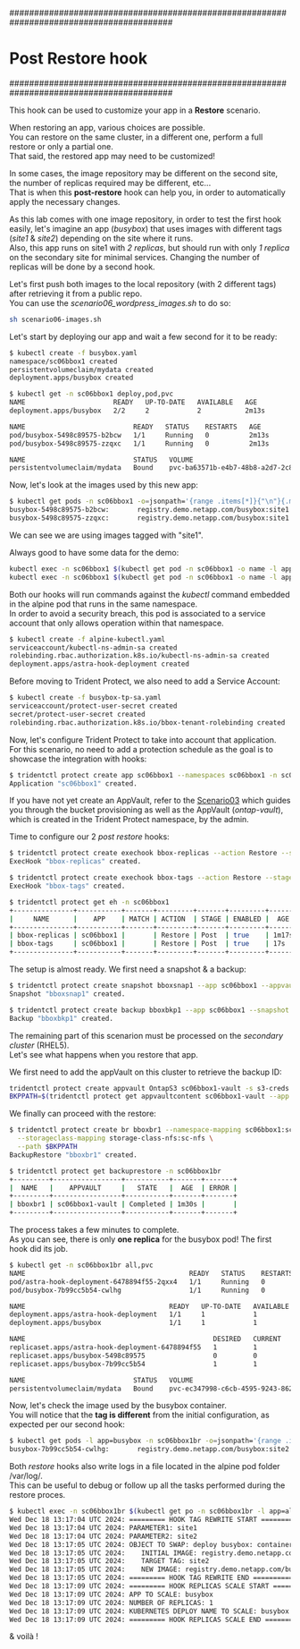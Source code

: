 #########################################################################################
# Post Restore hook
#########################################################################################

This hook can be used to customize your app in a **Restore** scenario.  

When restoring an app, various choices are possible.  
You can restore on the same cluster, in a different one, perform a full restore or only a partial one.  
That said, the restored app may need to be customized!  

In some cases, the image repository may be different on the second site, the number of replicas required may be different, etc...  
That is when this **post-restore** hook can help you, in order to automatically apply the necessary changes.

As this lab comes with one image repository, in order to test the first hook easily, let's imagine an app (_busybox_) that uses images with different tags (_site1_ & _site2_) depending on the site where it runs.  
Also, this app runs on site1 with _2 replicas_, but should run with only _1 replica_ on the secondary site for minimal services. Changing the number of replicas will be done by a second hook.   

Let's first push both images to the local repository (with 2 different tags) after retrieving it from a public repo.  
You can use the _scenario06_wordpress_images.sh_ to do so:  
```bash
sh scenario06-images.sh
```

Let's start by deploying our app and wait a few second for it to be ready:  
```bash
$ kubectl create -f busybox.yaml
namespace/sc06bbox1 created
persistentvolumeclaim/mydata created
deployment.apps/busybox created

$ kubectl get -n sc06bbox1 deploy,pod,pvc
NAME                      READY   UP-TO-DATE   AVAILABLE   AGE
deployment.apps/busybox   2/2     2            2           2m13s

NAME                           READY   STATUS    RESTARTS   AGE
pod/busybox-5498c89575-b2bcw   1/1     Running   0          2m13s
pod/busybox-5498c89575-zzqxc   1/1     Running   0          2m13s

NAME                           STATUS   VOLUME                                     CAPACITY   ACCESS MODES   STORAGECLASS        VOLUMEATTRIBUTESCLASS   AGE
persistentvolumeclaim/mydata   Bound    pvc-ba63571b-e4b7-48b8-a2d7-2c80cfde9ea9   1Gi        RWX            storage-class-nfs   <unset>                 2m50s
```

Now, let's look at the images used by this new app:
```bash
$ kubectl get pods -n sc06bbox1 -o=jsonpath='{range .items[*]}{"\n"}{.metadata.name}{":\t"}{.spec.containers[0].image}{end}'; echo
busybox-5498c89575-b2bcw:       registry.demo.netapp.com/busybox:site1
busybox-5498c89575-zzqxc:       registry.demo.netapp.com/busybox:site1
```
We can see we are using images tagged with "site1".  

Always good to have some data for the demo:  
```bash
kubectl exec -n sc06bbox1 $(kubectl get pod -n sc06bbox1 -o name -l app=busybox) -- sh -c 'echo "bbox test with hooks!" > /data/file.txt'
kubectl exec -n sc06bbox1 $(kubectl get pod -n sc06bbox1 -o name -l app=busybox) -- more /data/file.txt
```

Both our hooks will run commands against the _kubectl_ command embedded in the alpine pod that runs in the same namespace.  
In order to avoid a security breach, this pod is associated to a service account that only allows operation within that namespace.  
```bash
$ kubectl create -f alpine-kubectl.yaml
serviceaccount/kubectl-ns-admin-sa created
rolebinding.rbac.authorization.k8s.io/kubectl-ns-admin-sa created
deployment.apps/astra-hook-deployment created
```
Before moving to Trident Protect, we also need to add a Service Account:  
```bash
$ kubectl create -f busybox-tp-sa.yaml
serviceaccount/protect-user-secret created
secret/protect-user-secret created
rolebinding.rbac.authorization.k8s.io/bbox-tenant-rolebinding created
```
Now, let's configure Trident Protect to take into account that application.  
For this scenario, no need to add a protection schedule as the goal is to showcase the integration with hooks:  
```bash
$ tridentctl protect create app sc06bbox1 --namespaces sc06bbox1 -n sc06bbox1
Application "sc06bbox1" created.
```
If you have not yet create an AppVault, refer to the [Scenario03](../../Scenario03/) which guides you through the bucket provisioning as well as the AppVault (_ontap-vault_), which is created in the Trident Protect namespace, by the admin.  

Time to configure our 2 _post restore_ hooks:  
```bash
$ tridentctl protect create exechook bbox-replicas --action Restore --stage post --app sc06bbox1 --source-file hook-restore-replicas.sh --arg busybox --arg 1 -n sc06bbox1
ExecHook "bbox-replicas" created.

$ tridentctl protect create exechook bbox-tags --action Restore --stage post --app sc06bbox1 --source-file hook-restore-tag-rewrite.sh --arg site1 --arg site2 -n sc06bbox1
ExecHook "bbox-tags" created.

$ tridentctl protect get eh -n sc06bbox1
+---------------+-----------+-------+---------+-------+---------+-------+-------+
|     NAME      |    APP    | MATCH | ACTION  | STAGE | ENABLED |  AGE  | ERROR |
+---------------+-----------+-------+---------+-------+---------+-------+-------+
| bbox-replicas | sc06bbox1 |       | Restore | Post  | true    | 1m17s |       |
| bbox-tags     | sc06bbox1 |       | Restore | Post  | true    | 17s   |       |
+---------------+-----------+-------+---------+-------+---------+-------+-------+
```
The setup is almost ready. We first need a snapshot & a backup:  
```bash
$ tridentctl protect create snapshot bboxsnap1 --app sc06bbox1 --appvault ontap-vault -n sc06bbox1
Snapshot "bboxsnap1" created.

$ tridentctl protect create backup bboxbkp1 --app sc06bbox1 --snapshot bboxsnap1 --appvault ontap-vault  -n sc06bbox1
Backup "bboxbkp1" created.
```

The remaining part of this scenarion must be processed on the _secondary cluster_ (RHEL5).  
Let's see what happens when you restore that app.  

We first need to add the appVault on this cluster to retrieve the backup ID:  
```bash
tridentctl protect create appvault OntapS3 sc06bbox1-vault -s s3-creds --bucket s3lod --endpoint 192.168.0.230 --skip-cert-validation --no-tls -n trident-protect
BKPPATH=$(tridentctl protect get appvaultcontent sc06bbox1-vault --app sc06bbox1 --show-resources backup --show-paths -n trident-protect | grep bboxbkp1  | awk -F '|' '{print $7}')
```
We finally can proceed with the restore:  
```bash
$ tridentctl protect create br bboxbr1 --namespace-mapping sc06bbox1:sc06bbox1br --appvault sc06bbox1-vault -n sc06bbox1br \
  --storageclass-mapping storage-class-nfs:sc-nfs \
  --path $BKPPATH
BackupRestore "bboxbr1" created.

$ tridentctl protect get backuprestore -n sc06bbox1br
+---------+-----------------+-----------+-------+-------+
|  NAME   |    APPVAULT     |   STATE   |  AGE  | ERROR |
+---------+-----------------+-----------+-------+-------+
| bboxbr1 | sc06bbox1-vault | Completed | 1m30s |       |
+---------+-----------------+-----------+-------+-------+
```
The process takes a few minutes to complete.  
As you can see, there is only **one replica** for the busybox pod! The first hook did its job.  
```bash
$ kubectl get -n sc06bbox1br all,pvc
NAME                                         READY   STATUS    RESTARTS   AGE
pod/astra-hook-deployment-6478894f55-2qxx4   1/1     Running   0          4m9s
pod/busybox-7b99cc5b54-cwlhg                 1/1     Running   0          3m47s

NAME                                    READY   UP-TO-DATE   AVAILABLE   AGE
deployment.apps/astra-hook-deployment   1/1     1            1           4m9s
deployment.apps/busybox                 1/1     1            1           4m9s

NAME                                               DESIRED   CURRENT   READY   AGE
replicaset.apps/astra-hook-deployment-6478894f55   1         1         1       4m9s
replicaset.apps/busybox-5498c89575                 0         0         0       4m9s
replicaset.apps/busybox-7b99cc5b54                 1         1         1       3m47s

NAME                           STATUS   VOLUME                                     CAPACITY   ACCESS MODES   STORAGECLASS   VOLUMEATTRIBUTESCLASS   AGE
persistentvolumeclaim/mydata   Bound    pvc-ec347998-c6cb-4595-9243-862331e011fa   1Gi        RWX            sc-nfs         <unset>                 4m10s
```
Now, let's check the image used by the busybox container.  
You will notice that the **tag is different** from the initial configuration, as expected per our second hook:   
```bash
$ kubectl get pods -l app=busybox -n sc06bbox1br -o=jsonpath='{range .items[*]}{"\n"}{.metadata.name}{":\t"}{.spec.containers[0].image}{end}'; echo
busybox-7b99cc5b54-cwlhg:       registry.demo.netapp.com/busybox:site2
```

Both _restore_ hooks also write logs in a file located in the alpine pod folder /var/log/.  
This can be useful to debug or follow up all the tasks performed during the restore proces.  
```bash
$ kubectl exec -n sc06bbox1br $(kubectl get po -n sc06bbox1br -l app=alpine -o name) -- more /var/log/acc-logs-hooks.log
Wed Dec 18 13:17:04 UTC 2024: ========= HOOK TAG REWRITE START ===========
Wed Dec 18 13:17:04 UTC 2024: PARAMETER1: site1
Wed Dec 18 13:17:04 UTC 2024: PARAMETER2: site2
Wed Dec 18 13:17:05 UTC 2024: OBJECT TO SWAP: deploy busybox: container 'busybox'
Wed Dec 18 13:17:05 UTC 2024:    INITIAL IMAGE: registry.demo.netapp.com/busybox:site1
Wed Dec 18 13:17:05 UTC 2024:    TARGET TAG: site2
Wed Dec 18 13:17:05 UTC 2024:    NEW IMAGE: registry.demo.netapp.com/busybox:site2
Wed Dec 18 13:17:05 UTC 2024: ========= HOOK TAG REWRITE END ===========
Wed Dec 18 13:17:09 UTC 2024: ========= HOOK REPLICAS SCALE START ===========
Wed Dec 18 13:17:09 UTC 2024: APP TO SCALE: busybox
Wed Dec 18 13:17:09 UTC 2024: NUMBER OF REPLICAS: 1
Wed Dec 18 13:17:09 UTC 2024: KUBERNETES DEPLOY NAME TO SCALE: busybox
Wed Dec 18 13:17:09 UTC 2024: ========= HOOK REPLICAS SCALE END ===========
```

& voilà !